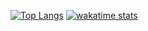 [![Top Langs](https://github-readme-stats.vercel.app/api/top-langs/?username=labnann&langs_count=10&hide=html)](https://github.com/labnann/github-readme-stats)
[![wakatime stats](https://github-readme-stats.vercel.app/api/wakatime?username=labnann)](https://github.com/anuraghazra/github-readme-stats)
